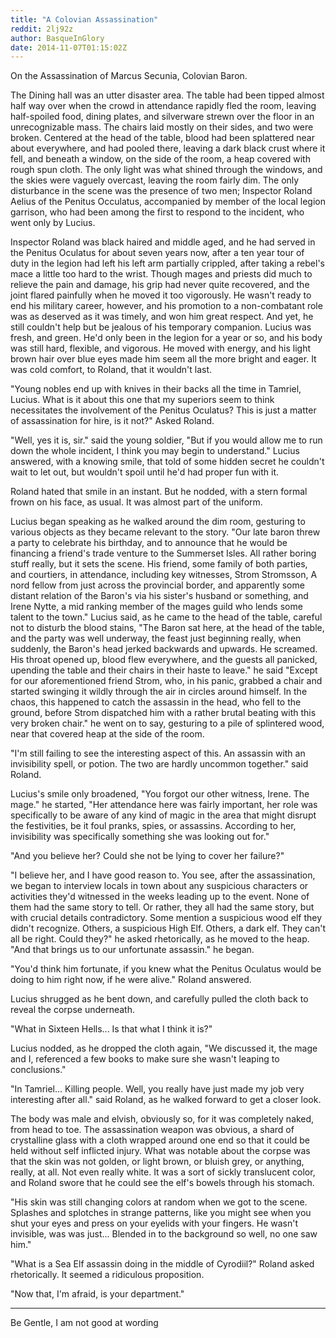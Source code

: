```yaml
---
title: "A Colovian Assassination"
reddit: 2lj92z
author: BasqueInGlory
date: 2014-11-07T01:15:02Z
---
```


On the Assassination of Marcus Secunia, Colovian Baron.

The Dining hall was an utter disaster area. The table had been tipped almost half way over when the crowd in attendance rapidly fled the room, leaving half-spoiled food, dining plates, and silverware strewn over the floor in an unrecognizable mass. The chairs laid mostly on their sides, and two were broken. Centered at the head of the table, blood had been splattered near about everywhere, and had pooled there, leaving a dark black crust where it fell, and beneath a window, on the side of the room, a heap covered with rough spun cloth. The only light was what shined through the windows, and the skies were vaguely overcast, leaving the room fairly dim. The only disturbance in the scene was the presence of two men; Inspector Roland Aelius of the Penitus Occulatus, accompanied by member of the local legion garrison, who had been among the first to respond to the incident, who went only by Lucius.

Inspector Roland was black haired and middle aged, and he had served in the Penitus Oculatus for about seven years now, after a ten year tour of duty in the legion had left his left arm partially crippled, after taking a rebel's mace a little too hard to the wrist. Though mages and priests did much to relieve the pain and damage, his grip had never quite recovered, and the joint flared painfully when he moved it too vigorously. He wasn't ready to end his military career, however, and his promotion to a non-combatant role was as deserved as it was timely, and won him great respect. And yet, he still couldn't help but be jealous of his temporary companion. Lucius was fresh, and green. He'd only been in the legion for a year or so, and his body was still hard, flexible, and vigorous. He moved with energy, and his light brown hair over blue eyes made him seem all the more bright and eager. It was cold comfort, to Roland, that it wouldn't last.

"Young nobles end up with knives in their backs all the time in Tamriel, Lucius. What is it about this one that my superiors seem to think necessitates the involvement of the Penitus Oculatus? This is just a matter of assassination for hire, is it not?" Asked Roland.

"Well, yes it is, sir." said the young soldier, "But if you would allow me to run down the whole incident, I think you may begin to understand." Lucius answered, with a knowing smile, that told of some hidden secret he couldn't wait to let out, but wouldn't spoil until he'd had proper fun with it.

Roland hated that smile in an instant. But he nodded, with a stern formal frown on his face, as usual. It was almost part of the uniform.

Lucius began speaking as he walked around the dim room, gesturing to various objects as they became relevant to the story. "Our late baron threw a party to celebrate his birthday, and to announce that he would be financing a friend's trade venture to the Summerset Isles. All rather boring stuff really, but it sets the scene. His friend, some family of both parties, and courtiers, in attendance, including key witnesses, Strom Stromsson, A nord fellow from just across the provincial border, and apparently some distant relation of the Baron's via his sister's husband or something, and Irene Nytte, a mid ranking member of the mages guild who lends some talent to the town." Lucius said, as he came to the head of the table, careful not to disturb the blood stains, "The Baron sat here, at the head of the table, and the party was well underway, the feast just beginning really, when suddenly, the Baron's head jerked backwards and upwards. He screamed. His throat opened up, blood flew everywhere, and the guests all panicked, upending the table and their chairs in their haste to leave." he said "Except for our aforementioned friend Strom, who, in his panic, grabbed a chair and started swinging it wildly through the air in circles around himself. In the chaos, this happened to catch the assassin in the head, who fell to the ground, before Strom dispatched him with a rather brutal beating with this very broken chair." he went on to say, gesturing to a pile of splintered wood, near that covered heap at the side of the room.

"I'm still failing to see the interesting aspect of this. An assassin with an invisibility spell, or potion. The two are hardly uncommon together." said Roland.

Lucius's smile only broadened, "You forgot our other witness, Irene. The mage." he started, "Her attendance here was fairly important, her role was specifically to be aware of any kind of magic in the area that might disrupt the festivities, be it foul pranks, spies, or assassins. According to her, invisibility was specifically something she was looking out for."

"And you believe her? Could she not be lying to cover her failure?"

"I believe her, and I have good reason to. You see, after the assassination, we began to interview locals in town about any suspicious characters or activities they'd witnessed in the weeks leading up to the event. None of them had the same story to tell. Or rather, they all had the same story, but with crucial details contradictory. Some mention a suspicious wood elf they didn't recognize. Others, a suspicious High Elf. Others, a dark elf. They can't all be right. Could they?" he asked rhetorically, as he moved to the heap. "And that brings us to our unfortunate assassin." he began.

"You'd think him fortunate, if you knew what the Penitus Oculatus would be doing to him right now, if he were alive." Roland answered.

Lucius shrugged as he bent down, and carefully pulled the cloth back to reveal the corpse underneath.

"What in Sixteen Hells... Is that what I think it is?"

Lucius nodded, as he dropped the cloth again, "We discussed it, the mage and I, referenced a few books to make sure she wasn't leaping to conclusions."

"In Tamriel... Killing people. Well, you really have just made my job very interesting after all." said Roland, as he walked forward to get a closer look.

The body was male and elvish, obviously so, for it was completely naked, from head to toe. The assassination weapon was obvious, a shard of crystalline glass with a cloth wrapped around one end so that it could be held without self inflicted injury. What was notable about the corpse was that the skin was not golden, or light brown, or bluish grey, or anything, really, at all. Not even really white. It was a sort of sickly translucent color, and Roland swore that he could see the elf's bowels through his stomach.

"His skin was still changing colors at random when we got to the scene. Splashes and splotches in strange patterns, like you might see when you shut your eyes and press on your eyelids with your fingers. He wasn't invisible, was was just... Blended in to the background so well, no one saw him."

"What is a Sea Elf assassin doing in the middle of Cyrodiil?" Roland asked rhetorically. It seemed a ridiculous proposition.

"Now that, I'm afraid, is your department."

* * *  
Be Gentle, I am not good at wording


